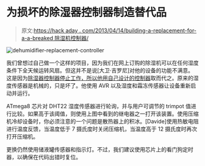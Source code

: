 # 为损坏的除湿器控制器制造替代品

> 原文:[https://hack aday . com/2013/04/14/building-a-replacement-for-a-a-breaked 除湿机控制器/](https://hackaday.com/2013/04/14/building-a-replacement-for-a-broken-dehumidifier-controller/)

![dehumidifier-replacement-controller](../Images/8ff57680c733c4b729a56e5a144a40d0.png)

我们曾想过自己做一个这样的项目，因为我们在网上订购的除湿机可以在任何湿度条件下全天候运转风扇。但这并不是说[大卫·吉罗尼]对他的设备的功能不满意。这是因为[除湿器控制器停止工作，所以他用自己设计的控制器](http://davidegironi.blogspot.it/2013/04/avr-atmega-dehumidifier-controller.html)取而代之。原来的湿度传感器是机械的，只是坏了。他使用 AVR 以及湿度和霜冻传感器让设备重新启动并运行。

ATmega8 芯片对 DHT22 湿度传感器进行轮询，并与用户可调节的 trimpot 值进行比较。如果高于该阈值，则使用上图中看到的继电器之一打开该装置。使用压缩机冷却设备时，你必须注意的一个问题是散热器上的积冰。[Davide]使用热敏电阻进行温度反馈，当温度低于 7 摄氏度时关闭压缩机，当温度高于 12 摄氏度时再次打开压缩机。

更换仍然使用储液罐传感器和指示灯。不过，我们建议使用芯片上的看门狗定时器，以确保在代码出错时复位。